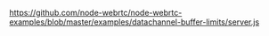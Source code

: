 https://github.com/node-webrtc/node-webrtc-examples/blob/master/examples/datachannel-buffer-limits/server.js
